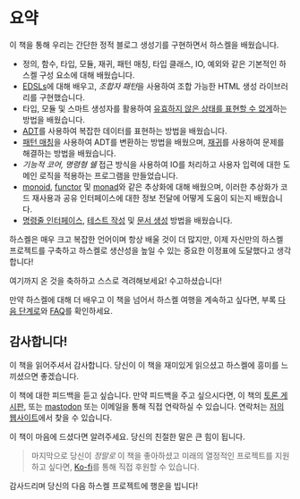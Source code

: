 # 요약

이 책을 통해 우리는 간단한 정적 블로그 생성기를 구현하면서 하스켈을 배웠습니다.

- 정의, 함수, 타입, 모듈, 재귀, 패턴 매칭, 타입 클래스, IO, 예외와 같은 기본적인 하스켈 구성 요소에 대해 배웠습니다.
- [EDSLs](./03-html/03-edsls.md)에 대해 배우고, *조합자 패턴*을 사용하여 조합 가능한 HTML 생성 라이브러리를 구현했습니다.
- 타입, 모듈 및 스마트 생성자를 활용하여 [유효하지 않은 상태를 표현할 수 없게](./03-html/04-safer-construction.md)하는 방법을 배웠습니다.
- [ADT](./04-markup/01-data-type.md)를 사용하여 복잡한 데이터를 표현하는 방법을 배웠습니다.
- [패턴 매칭](./04-markup/04-parsing-02.md#pattern-matching)을 사용하여 ADT를 변환하는 방법을 배웠으며,
  [재귀](./04-markup/02-parsing-01.md#recursion-and-accumulating-information)를 사용하여 문제를 해결하는 방법을 배웠습니다.
- _기능적 코어, 명령형 쉘_ 접근 방식을 사용하여 IO를 처리하고 사용자 입력에 대한 도메인 로직을 적용하는 프로그램을 만들었습니다.
- [monoid](./05-glue/01-markup-to-html.md#monoids), [functor](./05-glue/04-optparse.md#functor) 및 [monad](./06-errors_and_files/01-either.md#monadic-interface)와 같은 추상화에 대해 배웠으며,
  이러한 추상화가 코드 재사용과 공유 인터페이스에 대한 정보 전달에 어떻게 도움이 되는지 배웠습니다.
- [명령줄 인터페이스](./05-glue/04-optparse.md), [테스트 작성](./08-testing.md) 및 [문서 생성](./09-documentation.md) 방법을 배웠습니다.

하스켈은 매우 크고 복잡한 언어이며 항상 배울 것이 더 많지만, 이제 자신만의 하스켈 프로젝트를 구축하고 하스켈로 생산성을 높일 수 있는 중요한 이정표에 도달했다고 생각합니다!

여기까지 온 것을 축하하고 스스로 격려해보세요! 수고하셨습니다!

만약 하스켈에 대해 더 배우고 이 책을 넘어서 하스켈 여행을 계속하고 싶다면, 부록 [다음 단계로](./11-next.md)와 [FAQ](./12-faq.md)를 확인하세요.

## 감사합니다!

이 책을 읽어주셔서 감사합니다. 당신이 이 책을 재미있게 읽으셨고 하스켈에 흥미를 느끼셨으면 좋겠습니다.

이 책에 대한 피드백을 듣고 싶습니다.
만약 피드백을 주고 싶으시다면, 이 책의
[토론 게시판](https://github.com/soupi/learn-haskell-blog-generator/discussions),
또는 [mastodon](https://fosstodon.org/@suppi) 또는 이메일을 통해 직접 연락하실 수 있습니다.
연락처는 [저의 웹사이트](https://gilmi.me)에서 찾을 수 있습니다.

이 책이 마음에 드셨다면 알려주세요. 당신의 친절한 말은 큰 힘이 됩니다.

> 마지막으로 당신이 _정말로_ 이 책을 좋아하셨고 미래의 열정적인 프로젝트를 지원하고 싶다면,
> [Ko-fi](https://ko-fi.com/gilmi)를 통해 직접 후원할 수 있습니다.

감사드리며 당신의 다음 하스켈 프로젝트에 행운을 빕니다!
